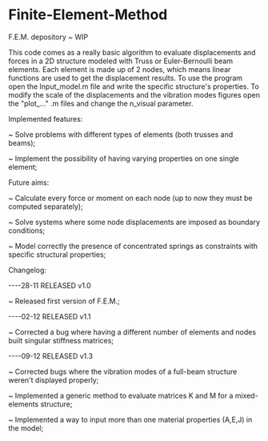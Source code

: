 # Finite-Element-Method
F.E.M. depository ~ WIP

This code comes as a really basic algorithm to evaluate displacements and forces in a 2D structure 
modeled with Truss or Euler-Bernoulli beam elements. Each element is made up of 2 nodes, which 
means linear functions are used to get the displacement results. To use the program open the 
Input_model.m file and write the specific structure's properties. To modify the scale of the 
displacements and the vibration modes figures open the "plot_..." .m files and change the n_visual 
parameter. 

Implemented features:

~ Solve problems with different types of elements (both trusses and beams);

~ Implement the possibility of having varying properties on one single element;

Future aims:

~ Calculate every force or moment on each node (up to now they must be computed separately);

~ Solve systems where some node displacements are imposed as boundary conditions;

~ Model correctly the presence of concentrated springs as constraints with specific structural properties;

Changelog:

----28-11 RELEASED v1.0

~  Released first version of F.E.M.;

----02-12 RELEASED v1.1

~  Corrected a bug where having a different number of elements and nodes built singular stiffness matrices;

----09-12 RELEASED v1.3 

~ 	Corrected bugs where the vibration modes of a full-beam structure weren't displayed properly;

~ Implemented a generic method to evaluate matrices K and M for a mixed-elements structure;

~ Implemented a way to input more than one material properties (A,E,J) in the model;
 
